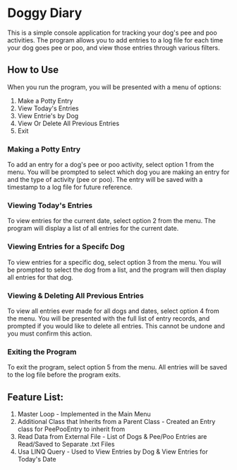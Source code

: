 # Doggy Diary


This is a simple console application for tracking your dog's pee and poo activities. The program allows you to add entries to a log file for each time your dog goes pee or poo, and view those entries through various filters.

## How to Use

When you run the program, you will be presented with a menu of options:

1. Make a Potty Entry
2. View Today's Entries
3. View Entrie's by Dog
4. View Or Delete All Previous Entries
5. Exit

### Making a Potty Entry
To add an entry for a dog's pee or poo activity, select option 1 from the menu. You will be prompted to select which dog you are making an entry for and the type of activity (pee or poo). The entry will be saved with a timestamp to a log file for future reference.

### Viewing Today's Entries
To view entries for the current date, select option 2 from the menu. The program will display a list of all entries for the current date.

### Viewing Entries for a Specifc Dog
To view entries for a specific dog, select option 3 from the menu. You will be prompted to select the dog from a list, and the program will then display all entries for that dog.

### Viewing & Deleting All Previous Entries
To view all entries ever made for all dogs and dates, select option 4 from the menu. You will be presented with the full list of entry records, and prompted if you would like to delete all entries. This cannot be undone and you must confirm this action.

### Exiting the Program
To exit the program, select option 5 from the menu. All entries will be saved to the log file before the program exits.

## Feature List:

1. Master Loop - Implemented in the Main Menu
2. Additional Class that Inherits from a Parent Class - Created an Entry class for PeePooEntry to inherit from
3. Read Data from External File - List of Dogs & Pee/Poo Entries are Read/Saved to Separate .txt Files
4. Usa LINQ Query - Used to View Entries by Dog & View Entries for Today's Date
